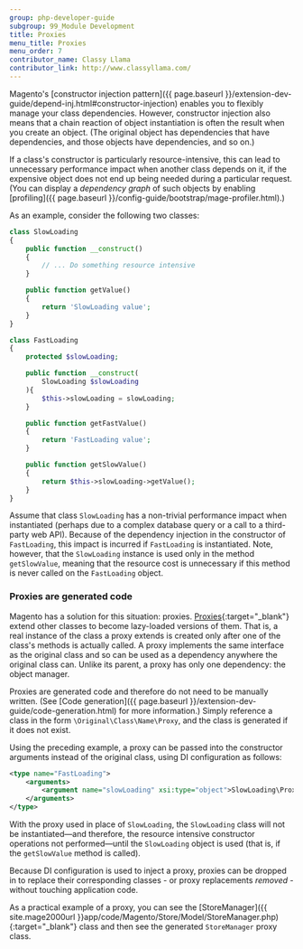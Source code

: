 ```yaml
---
group: php-developer-guide
subgroup: 99_Module Development
title: Proxies
menu_title: Proxies
menu_order: 7
contributor_name: Classy Llama
contributor_link: http://www.classyllama.com/
---
```


Magento's [constructor injection pattern]({{ page.baseurl }}/extension-dev-guide/depend-inj.html#constructor-injection) enables you to flexibly manage your class dependencies. However, constructor injection also means that a chain reaction of object instantiation is often the result when you create an object. (The original object has dependencies that have dependencies, and those objects have dependencies, and so on.)

If a class's constructor is particularly resource-intensive, this can lead to unnecessary performance impact when another class depends on it, if the expensive object does not end up being needed during a particular request. (You can display a *dependency graph* of such objects by enabling [profiling]({{ page.baseurl }}/config-guide/bootstrap/mage-profiler.html).)

As an example, consider the following two classes:

```php
class SlowLoading
{
    public function __construct()
    {
        // ... Do something resource intensive
    }

    public function getValue()
    {
        return 'SlowLoading value';
    }
}

class FastLoading
{
    protected $slowLoading;

    public function __construct(
        SlowLoading $slowLoading
    ){
        $this->slowLoading = slowLoading;
    }

    public function getFastValue()
    {
        return 'FastLoading value';
    }

    public function getSlowValue()
    {
        return $this->slowLoading->getValue();
    }
}
```

Assume that class `SlowLoading` has a non-trivial performance impact when instantiated (perhaps due to a complex database query or a call to a third-party web API). Because of the dependency injection in the constructor of `FastLoading`, this impact is incurred if `FastLoading` is instantiated.  Note, however, that the `SlowLoading` instance is used only in the method `getSlowValue`, meaning that the resource cost is unnecessary if this method is never called on the `FastLoading` object.

### Proxies are generated code

Magento has a solution for this situation: proxies. [Proxies](http://en.wikipedia.org/wiki/Proxy_pattern){:target="_blank"} extend other classes to become lazy-loaded versions of them. That is, a real instance of the class a proxy extends is created only after one of the class's methods is actually called. A proxy implements the same interface as the original class and so can be used as a dependency anywhere the original class can.  Unlike its parent, a proxy has only one dependency: the object manager.

Proxies are generated code and therefore do not need to be manually written.  (See [Code generation]({{ page.baseurl }}/extension-dev-guide/code-generation.html) for more information.) Simply reference a class in the form `\Original\Class\Name\Proxy`, and the class is generated if it does not exist.

Using the preceding example, a proxy can be passed into the constructor arguments instead of the original class, using DI configuration as follows:

```xml
<type name="FastLoading">
    <arguments>
        <argument name="slowLoading" xsi:type="object">SlowLoading\Proxy</argument>
    </arguments>
</type>
```

With the proxy used in place of `SlowLoading`, the `SlowLoading` class will not be instantiated&mdash;and therefore, the resource intensive constructor operations not performed&mdash;until the `SlowLoading` object is used (that is, if the `getSlowValue` method is called).

Because DI configuration is used to inject a proxy, proxies can be dropped in to replace their corresponding classes - or proxy replacements _removed_ - without touching application code.

As a practical example of a proxy, you can see the [StoreManager]({{ site.mage2000url }}app/code/Magento/Store/Model/StoreManager.php){:target="_blank"} class and then see the generated `StoreManager` proxy class.
